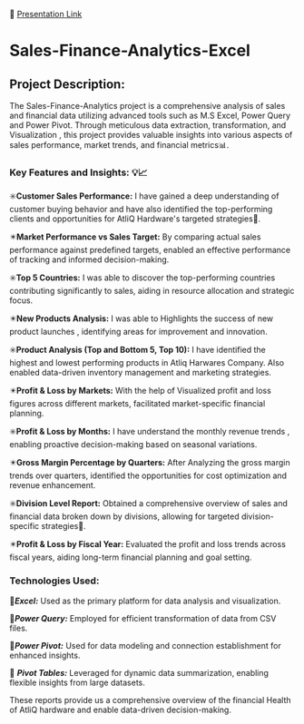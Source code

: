 :large_orange_diamond: [Presentation Link](https://drive.google.com/file/d/19JMFiT91EEVtjkVynGkmhK1eBwShIm0L/view?usp=sharing)

# Sales-Finance-Analytics-Excel

## **Project Description:**
The Sales-Finance-Analytics project is a comprehensive analysis of sales and financial data utilizing advanced tools such as M.S Excel, Power Query and Power Pivot. Through meticulous data extraction, transformation, and Visualization , this project provides valuable insights into various aspects of sales performance, market trends, and financial metrics:bar_chart:.

### **Key Features and Insights:** 💡:chart_with_upwards_trend:

:eight_spoked_asterisk:**Customer Sales Performance:**  I have gained a deep understanding of customer buying behavior and have also identified the top-performing clients and opportunities for AtliQ Hardware's targeted strategies:dart:.

:eight_pointed_black_star:**Market Performance vs Sales Target:** By comparing actual sales performance against predefined targets, enabled an effective performance of tracking and informed decision-making.

:eight_spoked_asterisk:**Top 5 Countries:** I was able to discover the top-performing countries contributing significantly to sales, aiding in resource allocation and strategic focus.

:eight_pointed_black_star:**New Products Analysis:** I was able to Highlights the success of new product launches , identifying areas for improvement and innovation.

:eight_spoked_asterisk:**Product Analysis (Top and Bottom 5, Top 10):** I have identified the highest and lowest performing products in Atliq Harwares Company. Also enabled data-driven inventory management and marketing strategies.

:eight_pointed_black_star:**Profit & Loss by Markets:** With the help of Visualized profit and loss figures across different markets, facilitated market-specific financial planning.

:eight_spoked_asterisk:**Profit & Loss by Months:** I have understand the monthly revenue trends , enabling proactive decision-making based on seasonal variations.

:eight_pointed_black_star:**Gross Margin Percentage by Quarters:** After Analyzing the gross margin trends over quarters, identified the opportunities for cost optimization and revenue enhancement.

:eight_spoked_asterisk:**Division Level Report:** Obtained a comprehensive overview of sales and financial data broken down by divisions, allowing for targeted division-specific strategies:dart:.

:eight_pointed_black_star:**Profit & Loss by Fiscal Year:** Evaluated the profit and loss trends across fiscal years, aiding long-term financial planning and goal setting.

### **Technologies Used:**


:beginner:***Excel:*** Used as the primary platform for data analysis and visualization.

:beginner:***Power Query:*** Employed for efficient transformation of data from CSV files.

:beginner:***Power Pivot:*** Used for data modeling and connection establishment for enhanced insights.

:beginner: ***Pivot Tables:*** Leveraged for dynamic data summarization, enabling flexible insights from large datasets.


These reports provide us a comprehensive overview of the financial Health of AtliQ hardware and enable data-driven decision-making.
